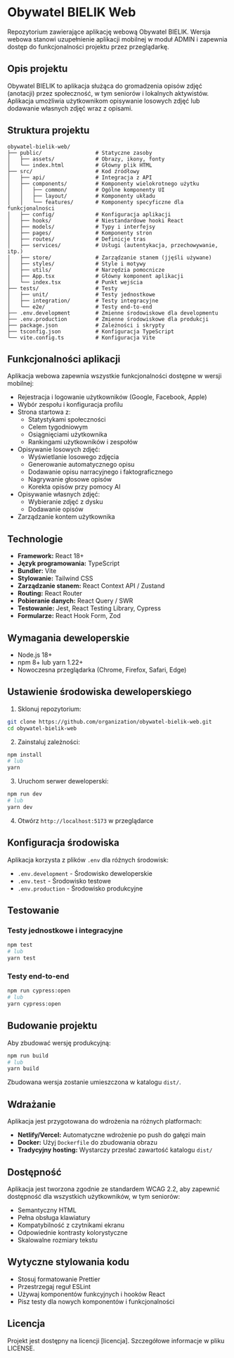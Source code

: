 # Obywatel BIELIK Web

Repozytorium zawierające aplikację webową Obywatel BIELIK. Wersja webowa stanowi uzupełnienie aplikacji mobilnej w moduł ADMIN i zapewnia dostęp do funkcjonalności projektu przez przeglądarkę.

## Opis projektu

Obywatel BIELIK to aplikacja służąca do gromadzenia opisów zdjęć (anotacji) przez społeczność, w tym seniorów i lokalnych aktywistów. Aplikacja umożliwia użytkownikom opisywanie losowych zdjęć lub dodawanie własnych zdjęć wraz z opisami.

## Struktura projektu

```
obywatel-bielik-web/
├── public/                 # Statyczne zasoby
│   ├── assets/             # Obrazy, ikony, fonty
│   └── index.html          # Główny plik HTML
├── src/                    # Kod źródłowy
│   ├── api/                # Integracja z API
│   ├── components/         # Komponenty wielokrotnego użytku
│   │   ├── common/         # Ogólne komponenty UI
│   │   ├── layout/         # Komponenty układu
│   │   └── features/       # Komponenty specyficzne dla funkcjonalności
│   ├── config/             # Konfiguracja aplikacji
│   ├── hooks/              # Niestandardowe hooki React
│   ├── models/             # Typy i interfejsy
│   ├── pages/              # Komponenty stron
│   ├── routes/             # Definicje tras
│   ├── services/           # Usługi (autentykacja, przechowywanie, itp.)
│   ├── store/              # Zarządzanie stanem (jjęśli używane)
│   ├── styles/             # Style i motywy
│   ├── utils/              # Narzędzia pomocnicze
│   ├── App.tsx             # Główny komponent aplikacji
│   └── index.tsx           # Punkt wejścia
├── tests/                  # Testy
│   ├── unit/               # Testy jednostkowe
│   ├── integration/        # Testy integracyjne
│   └── e2e/                # Testy end-to-end
├── .env.development        # Zmienne środowiskowe dla developmentu
├── .env.production         # Zmienne środowiskowe dla produkcji
├── package.json            # Zależności i skrypty
├── tsconfig.json           # Konfiguracja TypeScript
└── vite.config.ts          # Konfiguracja Vite
```

## Funkcjonalności aplikacji

Aplikacja webowa zapewnia wszystkie funkcjonalności dostępne w wersji mobilnej:

- Rejestracja i logowanie użytkowników (Google, Facebook, Apple)
- Wybór zespołu i konfiguracja profilu
- Strona startowa z:
  - Statystykami społeczności
  - Celem tygodniowym
  - Osiągnięciami użytkownika
  - Rankingami użytkowników i zespołów
- Opisywanie losowych zdjęć:
  - Wyświetlanie losowego zdjęcia
  - Generowanie automatycznego opisu
  - Dodawanie opisu narracyjnego i faktograficznego
  - Nagrywanie głosowe opisów
  - Korekta opisów przy pomocy AI
- Opisywanie własnych zdjęć:
  - Wybieranie zdjęć z dysku
  - Dodawanie opisów
- Zarządzanie kontem użytkownika

## Technologie

- **Framework:** React 18+
- **Język programowania:** TypeScript
- **Bundler:** Vite
- **Stylowanie:** Tailwind CSS
- **Zarządzanie stanem:** React Context API / Zustand
- **Routing:** React Router
- **Pobieranie danych:** React Query / SWR
- **Testowanie:** Jest, React Testing Library, Cypress
- **Formularze:** React Hook Form, Zod

## Wymagania deweloperskie

- Node.js 18+
- npm 8+ lub yarn 1.22+
- Nowoczesna przeglądarka (Chrome, Firefox, Safari, Edge)

## Ustawienie środowiska deweloperskiego

1. Sklonuj repozytorium:
```bash
git clone https://github.com/organization/obywatel-bielik-web.git
cd obywatel-bielik-web
```

2. Zainstaluj zależności:
```bash
npm install
# lub
yarn
```

3. Uruchom serwer deweloperski:
```bash
npm run dev
# lub
yarn dev
```

4. Otwórz `http://localhost:5173` w przeglądarce

## Konfiguracja środowiska

Aplikacja korzysta z plików `.env` dla różnych środowisk:
- `.env.development` - Środowisko deweloperskie
- `.env.test` - Środowisko testowe
- `.env.production` - Środowisko produkcyjne

## Testowanie

### Testy jednostkowe i integracyjne
```bash
npm test
# lub
yarn test
```

### Testy end-to-end
```bash
npm run cypress:open
# lub
yarn cypress:open
```

## Budowanie projektu

Aby zbudować wersję produkcyjną:

```bash
npm run build
# lub
yarn build
```

Zbudowana wersja zostanie umieszczona w katalogu `dist/`.

## Wdrażanie

Aplikacja jest przygotowana do wdrożenia na różnych platformach:

- **Netlify/Vercel:** Automatyczne wdrożenie po push do gałęzi main
- **Docker:** Użyj `Dockerfile` do zbudowania obrazu
- **Tradycyjny hosting:** Wystarczy przesłać zawartość katalogu `dist/`

## Dostępność

Aplikacja jest tworzona zgodnie ze standardem WCAG 2.2, aby zapewnić dostępność dla wszystkich użytkowników, w tym seniorów:

- Semantyczny HTML
- Pełna obsługa klawiatury
- Kompatybilność z czytnikami ekranu
- Odpowiednie kontrasty kolorystyczne
- Skalowalne rozmiary tekstu

## Wytyczne stylowania kodu

- Stosuj formatowanie Prettier
- Przestrzegaj reguł ESLint
- Używaj komponentów funkcyjnych i hooków React
- Pisz testy dla nowych komponentów i funkcjonalności

## Licencja

Projekt jest dostępny na licencji [licencja]. Szczegółowe informacje w pliku LICENSE.
